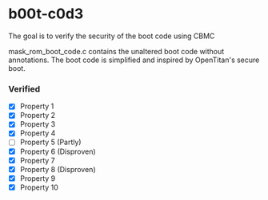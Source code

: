 # b00t-c0d3
The goal is to verify the security of the boot code using CBMC

mask_rom_boot_code.c contains the unaltered boot code without annotations. The boot code is simplified and inspired by OpenTitan's secure boot.


### Verified
- [x] Property 1
- [x] Property 2
- [x] Property 3
- [x] Property 4
- [ ] Property 5 (Partly)
- [x] Property 6 (Disproven)
- [x] Property 7
- [x] Property 8 (Disproven)
- [x] Property 9
- [x] Property 10
